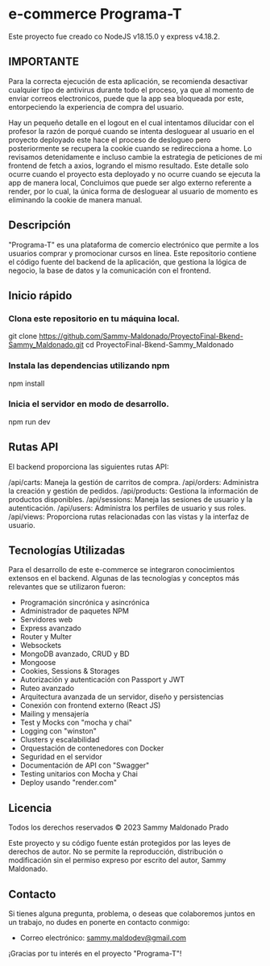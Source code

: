 # e-commerce Programa-T

Este proyecto fue creado co NodeJS v18.15.0 y express v4.18.2.

## IMPORTANTE

Para la correcta ejecución de esta aplicación, se recomienda desactivar cualquier tipo de antivirus durante todo el proceso, ya que al momento de enviar correos electronicos, puede que la app sea bloqueada por este, entorpeciendo la experiencia de compra del usuario.

Hay un pequeño detalle en el logout en el cual intentamos dilucidar con el profesor la razón de porqué cuando se intenta desloguear al usuario en el proyecto deployado este hace el proceso de deslogueo pero posteriormente se recupera la cookie cuando se redirecciona a home. Lo revisamos detenidamente e incluso cambie la estrategia de peticiones de mi frontend de fetch a axios, logrando el mismo resultado. Este detalle solo ocurre cuando el proyecto esta deployado y no ocurre cuando se ejecuta la app de manera local,  Concluimos que puede ser algo externo referente a render, por lo cual, la única forma de desloguear al usuario de momento es eliminando la cookie de manera manual.

## Descripción

"Programa-T" es una plataforma de comercio electrónico que permite a los usuarios comprar y promocionar cursos en línea. Este repositorio contiene el código fuente del backend de la aplicación, que gestiona la lógica de negocio, la base de datos y la comunicación con el frontend.

## Inicio rápido

### Clona este repositorio en tu máquina local.
git clone https://github.com/Sammy-Maldonado/ProyectoFinal-Bkend-Sammy_Maldonado.git
cd ProyectoFinal-Bkend-Sammy_Maldonado

### Instala las dependencias utilizando npm
npm install

### Inicia el servidor en modo de desarrollo.
npm run dev

## Rutas API
El backend proporciona las siguientes rutas API:

/api/carts: Maneja la gestión de carritos de compra.
/api/orders: Administra la creación y gestión de pedidos.
/api/products: Gestiona la información de productos disponibles.
/api/sessions: Maneja las sesiones de usuario y la autenticación.
/api/users: Administra los perfiles de usuario y sus roles.
/api/views: Proporciona rutas relacionadas con las vistas y la interfaz de usuario.

## Tecnologías Utilizadas
Para el desarrollo de este e-commerce se integraron conocimientos extensos en el backend. Algunas de las tecnologías y conceptos más relevantes que se utilizaron fueron:

- Programación sincrónica y asincrónica
- Administrador de paquetes NPM
- Servidores web
- Express avanzado
- Router y Multer
- Websockets
- MongoDB avanzado, CRUD y BD
- Mongoose
- Cookies, Sessions & Storages
- Autorización y autenticación con Passport y JWT
- Ruteo avanzado
- Arquitectura avanzada de un servidor, diseño y persistencias
- Conexión con frontend externo (React JS)
- Mailing y mensajería
- Test y Mocks con "mocha y chai"
- Logging con "winston"
- Clusters y escalabilidad
- Orquestación de contenedores con Docker
- Seguridad en el servidor
- Documentación de API con "Swagger"
- Testing unitarios con Mocha y Chai
- Deploy usando "render.com"

## Licencia
Todos los derechos reservados © 2023 Sammy Maldonado Prado

Este proyecto y su código fuente están protegidos por las leyes de derechos de autor. No se permite la reproducción, distribución o modificación sin el permiso expreso por escrito del autor, Sammy Maldonado.

## Contacto
Si tienes alguna pregunta, problema, o deseas que colaboremos juntos en un trabajo, no dudes en ponerte en contacto conmigo:

- Correo electrónico: [sammy.maldodev@gmail.com](mailto:sammy.maldodev@gmail.com)

¡Gracias por tu interés en el proyecto "Programa-T"!